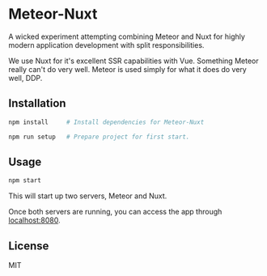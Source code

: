 # Meteor-Nuxt
A wicked experiment attempting combining Meteor and Nuxt for highly modern application development with split
responsibilities.

We use Nuxt for it's excellent SSR capabilities with Vue. Something Meteor really can't do very well.
Meteor is used simply for what it does do very well, DDP.

## Installation
```bash
npm install     # Install dependencies for Meteor-Nuxt

npm run setup   # Prepare project for first start.
```

## Usage
```bash
npm start
```
This will start up two servers, Meteor and Nuxt.

Once both servers are running, you can access the app through [localhost:8080](http://localhost:8080).

## License
MIT